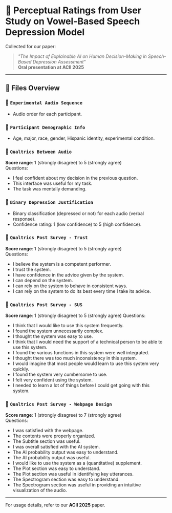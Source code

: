 # 📁 Perceptual Ratings from User Study on Vowel-Based Speech Depression Model

Collected for our paper:  
> _"The Impact of Explainable AI on Human Decision-Making in Speech-Based Depression Assessment"_  
> **Oral presentation at ACII 2025**

---

## 📂 Files Overview

### 📄 `Experimental Audio Sequence`
- Audio order for each participant.

### 📄 `Participant Demographic Info`
- Age, major, race, gender, Hispanic identity, experimental condition.

### 📄 `Qualtrics Between Audio`  
**Score range**: 1 (strongly disagree) to 5 (strongly agree)  
Questions:
- I feel confident about my decision in the previous question.  
- This interface was useful for my task.  
- The task was mentally demanding.

### 📄 `Binary Depression Justification`
- Binary classification (depressed or not) for each audio (verbal response).  
- Confidence rating: 1 (low confidence) to 5 (high confidence).

### 📄 `Qualtrics Post Survey - Trust`  
**Score range**: 1 (strongly disagree) to 5 (strongly agree)  
Questions:
- I believe the system is a competent performer.  
- I trust the system.  
- I have confidence in the advice given by the system.  
- I can depend on the system.  
- I can rely on the system to behave in consistent ways.  
- I can rely on the system to do its best every time I take its advice.

### 📄 `Qualtrics Post Survey - SUS`  
**Score range**: 1 (strongly disagree) to 5 (strongly agree)
Questions:
- I think that I would like to use this system frequently.  
- I found the system unnecessarily complex.  
- I thought the system was easy to use.  
- I think that I would need the support of a technical person to be able to use this system.  
- I found the various functions in this system were well integrated.  
- I thought there was too much inconsistency in this system.  
- I would imagine that most people would learn to use this system very quickly.  
- I found the system very cumbersome to use.  
- I felt very confident using the system.  
- I needed to learn a lot of things before I could get going with this system.

### 📄 `Qualtrics Post Survey - Webpage Design`  
**Score range**: 1 (strongly disagree) to 7 (strongly agree)  
Questions:
- I was satisfied with the webpage.  
- The contents were properly organized.  
- The Subtitle section was useful.  
- I was overall satisfied with the AI system.  
- The AI probability output was easy to understand.  
- The AI probability output was useful.  
- I would like to use the system as a (quantitative) supplement.  
- The Plot section was easy to understand.  
- The Plot section was useful in identifying key utterances.  
- The Spectrogram section was easy to understand.  
- The Spectrogram section was useful in providing an intuitive visualization of the audio.

---

For usage details, refer to our **ACII 2025** paper.
